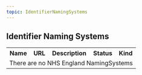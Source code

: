```yaml
---
topic: IdentifierNamingSystems
---
```


## Identifier Naming Systems

<table class="assets">
<tr>
<th class="width15">Name</th>
<th class="width35">URL</th>
<th class="width35">Description</th>
<th class="width10">Status</th>
<th class="width10">Kind</th>
</tr>
<tr>
<td colspan="5">There are no NHS England NamingSystems</td>
</tr>
</table>

<br>
